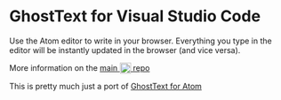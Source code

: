 # GhostText for Visual Studio Code
Use the Atom editor to write in your browser. Everything you type in the editor will be instantly updated in the browser (and vice versa).

More information on the [main <img alt="GhostText" src="https://raw.githubusercontent.com/GhostText/GhostText/master/promo/gt_banner.png" height="20px" valign="-5px"> repo](https://github.com/GhostText/GhostText)

This is pretty much just a port of [GhostText for Atom](https://github.com/GhostText/GhostText-for-Atom)
